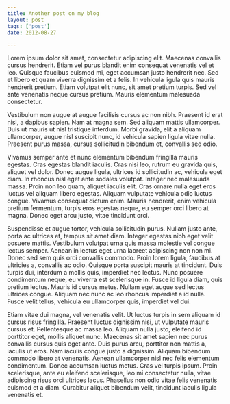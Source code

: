 ```yaml
---
title: Another post on my blog
layout: post
tags: ['post']
date: 2012-08-27

---
```


Lorem ipsum dolor sit amet, consectetur adipiscing elit. Maecenas convallis cursus hendrerit. Etiam vel purus blandit enim consequat venenatis vel et leo. Quisque faucibus euismod mi, eget accumsan justo hendrerit nec. Sed et libero et quam viverra dignissim et a felis. In vehicula ligula quis mauris hendrerit pretium. Etiam volutpat elit nunc, sit amet pretium turpis. Sed vel ante venenatis neque cursus pretium. Mauris elementum malesuada consectetur.

Vestibulum non augue at augue facilisis cursus ac non nibh. Praesent id erat nisl, a dapibus sapien. Nam at magna sem. Sed aliquam mattis ullamcorper. Duis ut mauris ut nisl tristique interdum. Morbi gravida, elit a aliquam ullamcorper, augue nisl suscipit nunc, id vehicula sapien ligula vitae nulla. Praesent purus massa, cursus sollicitudin bibendum et, convallis sed odio.

Vivamus semper ante et nunc elementum bibendum fringilla mauris egestas. Cras egestas blandit iaculis. Cras nisi leo, rutrum eu gravida quis, aliquet vel dolor. Donec augue ligula, ultrices id sollicitudin ac, vehicula eget diam. In rhoncus nisl eget ante sodales volutpat. Integer nec malesuada massa. Proin non leo quam, aliquet iaculis elit. Cras ornare nulla eget eros luctus vel aliquam libero egestas. Aliquam vulputate vehicula odio luctus congue. Vivamus consequat dictum enim. Mauris hendrerit, enim vehicula pretium fermentum, turpis eros egestas neque, eu semper orci libero at magna. Donec eget arcu justo, vitae tincidunt orci.

Suspendisse et augue tortor, vehicula sollicitudin purus. Nullam justo ante, porta ac ultrices et, tempus sit amet diam. Integer egestas nibh eget velit posuere mattis. Vestibulum volutpat urna quis massa molestie vel congue lectus semper. Aenean in lectus eget urna laoreet adipiscing non non mi. Donec sed sem quis orci convallis commodo. Proin lorem ligula, faucibus at ultricies a, convallis ac odio. Quisque porta suscipit mauris at tincidunt. Duis turpis dui, interdum a mollis quis, imperdiet nec lectus. Nunc posuere condimentum neque, eu viverra est scelerisque in. Fusce id ligula diam, quis pretium lectus. Mauris id cursus metus. Nullam eget augue sed lectus ultrices congue. Aliquam nec nunc ac leo rhoncus imperdiet a id nulla. Fusce velit tellus, vehicula eu ullamcorper quis, imperdiet vel dui.

Etiam vitae dui magna, vel venenatis velit. Ut luctus turpis in sem aliquam id cursus risus fringilla. Praesent luctus dignissim nisi, ut vulputate mauris cursus et. Pellentesque ac massa leo. Aliquam nulla justo, eleifend id porttitor eget, mollis aliquet nunc. Maecenas sit amet sapien nec purus convallis cursus quis eget ante. Duis purus arcu, porttitor non mattis a, iaculis ut eros. Nam iaculis congue justo a dignissim. Aliquam bibendum commodo libero at venenatis. Aenean ullamcorper nisl nec felis elementum condimentum. Donec accumsan luctus metus. Cras vel turpis ipsum. Proin scelerisque, ante eu eleifend scelerisque, leo mi consectetur nulla, vitae adipiscing risus orci ultrices lacus. Phasellus non odio vitae felis venenatis euismod et a diam. Curabitur aliquet bibendum velit, tincidunt iaculis ligula venenatis et.



